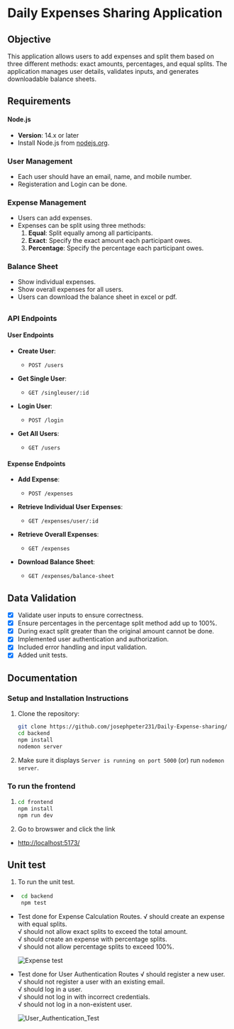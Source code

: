 # Daily Expenses Sharing Application

## Objective

This application allows users to add expenses and split them based on three different methods: exact amounts, percentages, and equal splits. The application manages user details, validates inputs, and generates downloadable balance sheets.

## Requirements
#### Node.js
- **Version**: 14.x or later
- Install Node.js from [nodejs.org](https://nodejs.org/).

### User Management
- Each user should have an email, name, and mobile number.
- Registeration and Login can be done.

### Expense Management
- Users can add expenses.
- Expenses can be split using three methods:
  1. **Equal**: Split equally among all participants.
  2. **Exact**: Specify the exact amount each participant owes.
  3. **Percentage**: Specify the percentage each participant owes.


### Balance Sheet
- Show individual expenses.
- Show overall expenses for all users.
- Users can download the balance sheet in excel or pdf.

## 

### API Endpoints

#### User Endpoints
- **Create User**: 
  - `POST /users`
  
- **Get Single User**: 
  - `GET /singleuser/:id`

- **Login User**: 
  - `POST /login`

- **Get All Users**: 
  - `GET /users`

#### Expense Endpoints
- **Add Expense**: 
  - `POST /expenses`

- **Retrieve Individual User Expenses**: 
  - `GET /expenses/user/:id`

- **Retrieve Overall Expenses**: 
  - `GET /expenses`

- **Download Balance Sheet**: 
  - `GET /expenses/balance-sheet`

## Data Validation
- [x] Validate user inputs to ensure correctness.
- [x] Ensure percentages in the percentage split method add up to 100%.
- [x] During exact split greater than the original amount cannot be done.
- [x] Implemented user authentication and authorization.
- [x] Included error handling and input validation.
- [x] Added unit tests.

## Documentation
### Setup and Installation Instructions

1. Clone the repository:
   ```bash
   git clone https://github.com/josephpeter231/Daily-Expense-sharing/
   cd backend
   npm install 
   nodemon server
2. Make sure it displays `Server is running on port 5000`
   (or) run `nodemon server`.

### To run the frontend 

1. ```bash
   cd frontend
   npm install 
   npm run dev 

2. Go to browswer and click the link
 - [http://localhost:5173/](http://localhost:5173/)

## Unit test
1. To run the unit test.
  - ```bash
     cd backend
     npm test
    
  - Test done for Expense Calculation Routes.
    √ should create an expense with equal splits.                                                           
    √ should not allow exact splits to exceed the total amount.                                         
    √ should create an expense with percentage splits.                                                 
    √ should not allow percentage splits to exceed 100%.    

    ![Expense test](screenshots/expense_route_test.png)


  - Test done for User Authentication Routes
    √ should register a new user.                                                                          
    √ should not register a user with an existing email.                                                   
    √ should log in a user.                                                                               
    √ should not log in with incorrect credentials.                                                       
    √ should not log in a non-existent user.

    ![User_Authentication_Test](screenshots/Login%20Route%20Test.png)
   
